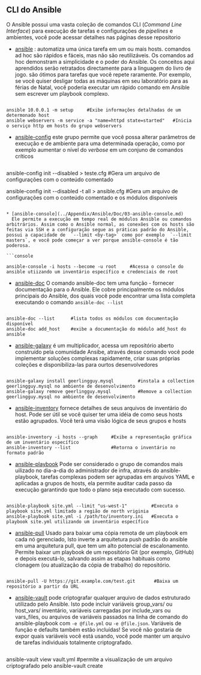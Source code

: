 CLI do Ansible
------------------------------

O Ansible possui uma vasta coleção de comandos CLI (_Command Line Interface_) para execução de tarefas e configurações de _pipelines_ e ambientes, você pode acessar detalhes nas páginas desse repositorio

* [ansible](../Appendix/Ansible/Doc/01-ansible.md) : 
  automatiza uma única tarefa em um ou mais hosts. comandos ad hoc são rápidos e fáceis, mas não são reutilizáveis. Os comandos ad hoc demonstram a simplicidade e o poder do Ansible. Os conceitos aqui aprendidos serão retratados directamente para a linguagem do livro de jogo. são ótimos para tarefas que você repete raramente. Por exemplo, se você quiser desligar todas as máquinas em seu laboratório para as férias de Natal, você poderia executar um rápido comando em Ansible sem escrever um playbook complexo.

```console   

ansible 10.0.0.1 -m setup     #Exibe informações detalhadas de um determonado host 
ansible webservers -m service -a "name=httpd state=started"   #Inicia o serviço http em hosts do grupo webservers

```

* [ansible-config](../Appendix/Ansible/Doc/02-ansible-config.md) 
  este grupo permite que você possa alterar parâmetros de execução e de ambiente para uma determinada operação, como por exemplo aumentar o nível do _verbose_ em um conjuno de comandos críticos

  ```console

ansible-config init --disabled > teste.cfg           #Gera um arquivo de configurações com o conteúdo comentado

ansible-config init --disabled -t all > ansible.cfg  #Gera um arquivo de configurações com o conteúdo comentado e os módulos disponíveis

```

* [ansible-console](../Appendix/Ansible/Doc/03-ansible-console.md)
  Ele permite a execução em tempo real de módulos Ansible ou comandos arbitrários. Assim como o Ansible normal, as conexões com os hosts são feitas via SSH e a configuração segue as práticas padrão do Ansible, possui a capacidade de  `--limit <by-tag>` como por exemplo  `--limit masters`, e você pode começar a ver porque ansible-console é tão poderosa.

```console

ansible-console -i hosts --become -u root     #Acessa o console do ansible utiizando um inventário específico e credenciais de root

```
* [ansible-doc](../Appendix/Ansible/Doc/04-ansible-doc.md) 
  O comando ansible-doc tem uma função - fornecer documentação para o Ansible. Ele cobre principalmente os módulos principais do Ansible, dos quais você pode encontrar uma lista completa executando o comando `ansible-doc --list`

```console

ansible-doc --list      #lista todos os módulos com documentação disponível
ansible-doc add_host    #exibe a documentação do módulo add_host do ansible

```
* [ansible-galaxy](../Appendix/Ansible/Doc/05-ansible-galaxy.md) 
  é um multiplicador, acessa um repositório aberto construído pela comunidade Ansibe, através desse comando você pode implementar soluções complexas rapidamente, criar suas próprias coleções e disponibiliza-las para ourtos desenvolvedores

```console

ansible-galaxy install geerlingguy.mysql         #instala a collection geerlingguy.mysql no ambiente de desenvolvimento
ansible-galaxy remove geerlingguy.mysql          #Remove a collection geerlingguy.mysql no ambiente de desenvolvimento 
```

* [ansible-inventory](../Appendix/Ansible/Doc/06-ansible-inventory.md)
  fornece detalhes de seus arquivos de inventário do host. Pode ser útil se você quiser ter uma idéia de como seus hosts estão agrupados. Você terá uma visão lógica de seus grupos e hosts

```console   

ansible-inventory -i hosts --graph     #Exibe a representação gráfica de um inventário específico
ansible-inventory --list               #Retorna o inventário no formato padrão

```   

* [ansible-playbook](../Appendix/Ansible/Doc/07-ansible-playbook.md) 
  Pode ser considerado o grupo de comandos mais uilizado no dia-a-dia do administrador de infra, através do ansible-playbook, tarefas complexas podem ser agrupadas em arquivos YAML e aplicadas a grupos de hosts, ela permite auditar cada passo da execução garantindo que todo o plano seja executado com sucesso.

```console   

ansible-playbook site.yml --limit "us-west-1"         #Executa o playbook site.yml limitado a região de north vriginia
ansible-playbook site.yml -i /path/to/inventory.ini   #Executa o playbook site.yml utilizando um inventário específico

```

* [ansible-pull](../Appendix/Ansible/Doc/08-ansible-pull.md)
  Usado para baixar uma cópia remota de um playbook em cada nó gerenciado, Isto inverte a arquitetura push padrão do ansible em uma arquitetura pull, que tem um alto potencial de escalonamento. Permite baixar um playbook de um repositório Git (por exemplo, GitHub) e depois executá-lo, salvando assim as etapas habituais como clonagem (ou atualização da cópia de trabalho) do repositório.

```console   

ansible-pull -U https://git.example.com/test.git       #Baixa um repositório a partir da URL

```

* [ansible-vault](../Appendix/Ansible/Doc/09-ansible-vault.md)
  pode criptografar qualquer arquivo de dados estruturado utilizado pelo Ansible. Isto pode incluir variáveis group_vars/ ou host_vars/ inventário, variáveis carregadas por include_vars ou vars_files, ou arquivos de variáveis passados na linha de comando do ansible-playbook com `-e @file.yml` ou `-e @file.json`. Variáveis de função e defaults também estão incluídas! Se você não gostaria de expor quais variáveis você está usando, você pode manter um arquivo de tarefas individuais totalmente criptografado.

  ```console

ansible-vault view vault.yml     #permite a visualização de um arquivo criptografado pelo ansible-vault create

  ```